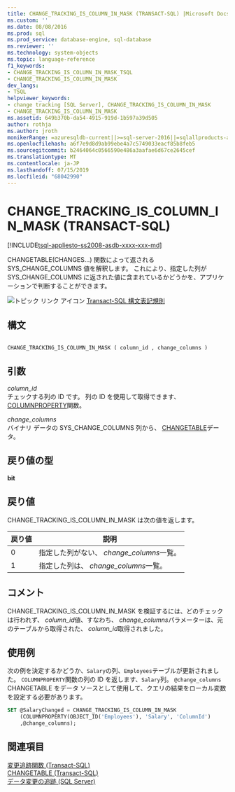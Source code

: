 ```yaml
---
title: CHANGE_TRACKING_IS_COLUMN_IN_MASK (TRANSACT-SQL) |Microsoft Docs
ms.custom: ''
ms.date: 08/08/2016
ms.prod: sql
ms.prod_service: database-engine, sql-database
ms.reviewer: ''
ms.technology: system-objects
ms.topic: language-reference
f1_keywords:
- CHANGE_TRACKING_IS_COLUMN_IN_MASK_TSQL
- CHANGE_TRACKING_IS_COLUMN_IN_MASK
dev_langs:
- TSQL
helpviewer_keywords:
- change tracking [SQL Server], CHANGE_TRACKING_IS_COLUMN_IN_MASK
- CHANGE_TRACKING_IS_COLUMN_IN_MASK
ms.assetid: 649b370b-da54-4915-919d-1b597a39d505
author: rothja
ms.author: jroth
monikerRange: =azuresqldb-current||>=sql-server-2016||=sqlallproducts-allversions||>=sql-server-linux-2017||=azuresqldb-mi-current
ms.openlocfilehash: a6f7e9d8d9ab99ebe4a7c5749033eacf85b8feb5
ms.sourcegitcommit: b2464064c0566590e486a3aafae6d67ce2645cef
ms.translationtype: MT
ms.contentlocale: ja-JP
ms.lasthandoff: 07/15/2019
ms.locfileid: "68042990"
---
```

# <a name="changetrackingiscolumninmask-transact-sql"></a>CHANGE_TRACKING_IS_COLUMN_IN_MASK (TRANSACT-SQL)
[!INCLUDE[tsql-appliesto-ss2008-asdb-xxxx-xxx-md](../../includes/tsql-appliesto-ss2008-asdb-xxxx-xxx-md.md)]

  CHANGETABLE(CHANGES...) 関数によって返される SYS_CHANGE_COLUMNS 値を解釈します。 これにより、指定した列が SYS_CHANGE_COLUMNS に返された値に含まれているかどうかを、アプリケーションで判断することができます。  
  
 ![トピック リンク アイコン](../../database-engine/configure-windows/media/topic-link.gif "トピック リンク アイコン") [Transact-SQL 構文表記規則](../../t-sql/language-elements/transact-sql-syntax-conventions-transact-sql.md)  
  
## <a name="syntax"></a>構文  
  
```  
  
CHANGE_TRACKING_IS_COLUMN_IN_MASK ( column_id , change_columns )  
```  
  
## <a name="arguments"></a>引数  
 *column_id*  
 チェックする列の ID です。 列の ID を使用して取得できます、 [COLUMNPROPERTY](../../t-sql/functions/columnproperty-transact-sql.md)関数。  
  
 *change_columns*  
 バイナリ データの SYS_CHANGE_COLUMNS 列から、 [CHANGETABLE](../../relational-databases/system-functions/changetable-transact-sql.md)データ。  
  
## <a name="return-type"></a>戻り値の型  
 **bit**  
  
## <a name="return-values"></a>戻り値  
 CHANGE_TRACKING_IS_COLUMN_IN_MASK は次の値を返します。  
  
|戻り値|説明|  
|------------------|-----------------|  
|0|指定した列がない、 *change_columns*一覧。|  
|1|指定した列は、 *change_columns*一覧。|  
  
## <a name="remarks"></a>コメント  
 CHANGE_TRACKING_IS_COLUMN_IN_MASK を検証するには、どのチェックは行われず、 *column_id*値、すなわち、 *change_columns*パラメーターは、元のテーブルから取得された、 *column_id*取得されました。  
  
## <a name="examples"></a>使用例  
 次の例を決定するかどうか、`Salary`の列、`Employees`テーブルが更新されました。 `COLUMNPROPERTY`関数の列の ID を返します、`Salary`列。 `@change_columns` CHANGETABLE をデータ ソースとして使用して、クエリの結果をローカル変数を設定する必要があります。  
  
```sql  
SET @SalaryChanged = CHANGE_TRACKING_IS_COLUMN_IN_MASK  
    (COLUMNPROPERTY(OBJECT_ID('Employees'), 'Salary', 'ColumnId')  
    ,@change_columns);  
```  
  
## <a name="see-also"></a>関連項目  
 [変更追跡関数 &#40;Transact-SQL&#41;](../../relational-databases/system-functions/change-tracking-functions-transact-sql.md)   
 [CHANGETABLE &#40;Transact-SQL&#41;](../../relational-databases/system-functions/changetable-transact-sql.md)   
 [データ変更の追跡 &#40;SQL Server&#41;](../../relational-databases/track-changes/track-data-changes-sql-server.md)  
  
  
